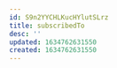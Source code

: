 ```yaml
---
id: S9n2YYCHLKucHYlutSLrz
title: subscribedTo
desc: ''
updated: 1634762631550
created: 1634762631550
---
```



